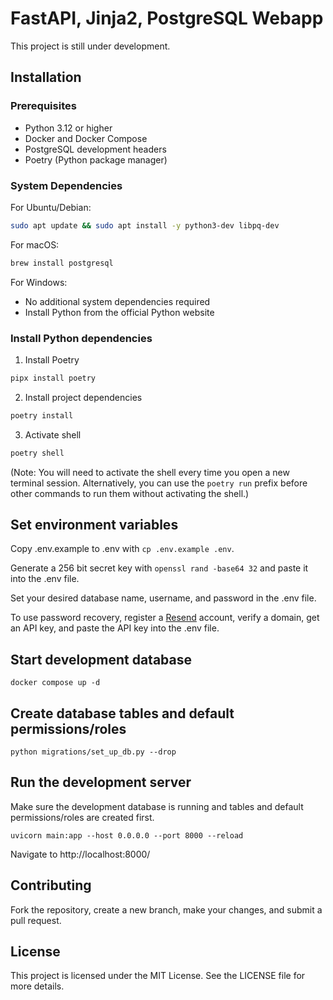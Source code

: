 # FastAPI, Jinja2, PostgreSQL Webapp

This project is still under development.

## Installation

### Prerequisites

- Python 3.12 or higher
- Docker and Docker Compose
- PostgreSQL development headers
- Poetry (Python package manager)

### System Dependencies

For Ubuntu/Debian:

```bash
sudo apt update && sudo apt install -y python3-dev libpq-dev
```
For macOS:

```bash
brew install postgresql
```

For Windows:

- No additional system dependencies required
- Install Python from the official Python website

### Install Python dependencies

1. Install Poetry

```bash
pipx install poetry
```

2. Install project dependencies

```bash
poetry install
```

3. Activate shell

```bash
poetry shell
```

(Note: You will need to activate the shell every time you open a new terminal session. Alternatively, you can use the `poetry run` prefix before other commands to run them without activating the shell.)

## Set environment variables

Copy .env.example to .env with `cp .env.example .env`.

Generate a 256 bit secret key with `openssl rand -base64 32` and paste it into the .env file.

Set your desired database name, username, and password in the .env file.

To use password recovery, register a [Resend](https://resend.com/) account, verify a domain, get an API key, and paste the API key into the .env file.

## Start development database

`docker compose up -d`

## Create database tables and default permissions/roles

`python migrations/set_up_db.py --drop`

## Run the development server

Make sure the development database is running and tables and default permissions/roles are created first.

`uvicorn main:app --host 0.0.0.0 --port 8000 --reload`

Navigate to http://localhost:8000/

## Contributing

Fork the repository, create a new branch, make your changes, and submit a pull request.

## License

This project is licensed under the MIT License. See the LICENSE file for more details.
